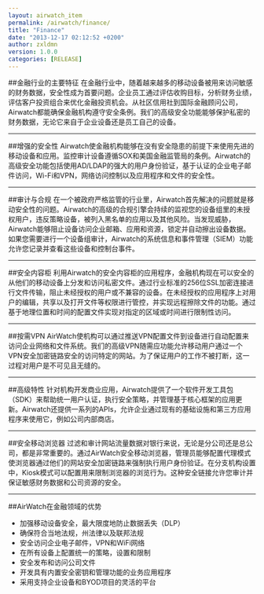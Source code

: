 ```yaml
---
layout: airwatch_item
permalink: /airwatch/finance/
title: "Finance"
date: "2013-12-17 02:12:52 +0200"
author: zxldmn
version: 1.0.0
categories: [RELEASE]
---
```


##金融行业的主要特征
在金融行业中，随着越来越多的移动设备被用来访问敏感的财务数据，安全性成为首要问题。企业员工通过评估收购目标，分析财务业绩，评估客户投资组合来优化金融投资机会。从社区信用社到国际金融顾问公司，Airwatch都能确保金融机构遵守安全条例。我们的高级安全功能能够保护私密的财务数据，无论它来自于企业设备还是员工自己的设备。

-------------------------------------------
##增强的安全性
Airwatch使金融机构能够在没有安全隐患的前提下来使用先进的移动设备和应用。监控审计设备遵循SOX和美国金融监管局的条例。Airwatch的高级安全功能包括使用AD/LDAP的强大的用户身份验证，基于认证的企业电子邮件访问，Wi-Fi和VPN，网络访问控制以及应用程序和文件的安全性。

-------------------------------------------
##审计与合规
在一个被政府严格监管的行业里，Airwatch首先解决的问题就是移动安全性的问题。Airwatch的高级的合规引擎会持续的监视您的设备组里的未授权用户，违反策略设备，被列入黑名单的应用以及其他风险。当发现威胁，Airwatch能够阻止设备访问企业邮箱、应用和资源，锁定并自动擦出设备数据。如果您需要进行一个设备组审计，Airwatch的系统信息和事件管理（SIEM）功能允许您记录并查看这些设备和控制台事件。

-------------------------------------------
##安全内容柜
利用Airwatch的安全内容柜的应用程序，金融机构现在可以安全的从他们的移动设备上分发和访问私密文件。通过行业标准的256位SSL加密连接进行文件传输，阻止未经授权的用户或不兼容的设备。在未经授权的应用程序上对用户的编辑，共享以及打开文件等权限进行管控，并实现远程擦除文件的功能。通过基于地理位置和时间的配置文件实现对指定的区域或时间进行限制性访问。

-------------------------------------------
##按需VPN
AirWatch使机构可以通过推送VPN配置文件到设备进行自动配置来访问企业网络和文件系统。我们的高级VPN随需应功能允许移动用户通过一个VPN安全加密链路安全的访问特定的网站。为了保证用户的工作不被打断，这一过程对用户是不可见且无缝的。

-------------------------------------------
##高级特性
针对机构开发商业应用，Airwatch提供了一个软件开发工具包（SDK）来帮助统一用户认证，执行安全策略，并管理基于核心框架的应用更新。Airwatch还提供一系列的APIs，允许企业通过现有的基础设施和第三方应用程序来使用它，例如公司内部商店。

-------------------------------------------
##安全移动浏览器
过滤和审计网站流量数据对银行来说，无论是分公司还是总公司，都是非常重要的。通过AirWatch安全移动浏览器，管理员能够配置代理模式使浏览器通过他们的网站安全加密链路来强制执行用户身份验证。在分支机构设置中，Kiosk模式可以配置用来限制浏览器的浏览行为。这种安全链接允许您审计并保证敏感财务数据和公司资源的安全。

-------------------------------------------
##AirWatch在金融领域的优势
*	加强移动设备安全，最大限度地防止数据丢失（DLP）
*	确保符合当地法规，州法律以及联邦法规
*	安全访问企业电子邮件，VPN和WiFi网络
*	在所有设备上配置统一的策略，设置和限制
*	安全发布和访问公司文件
*	开发具有内置安全密钥和管理功能的业务应用程序
*	采用支持企业设备和BYOD项目的灵活的平台